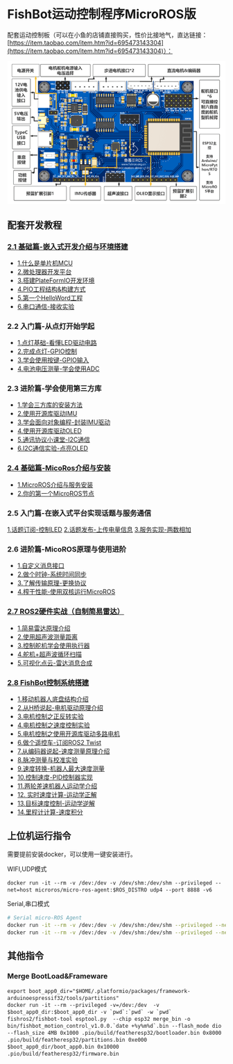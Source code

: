 # FishBot运动控制程序MicroROS版

配套运动控制板（可以在小鱼的店铺直接购买，性价比接地气，直达链接：[https://item.taobao.com/item.htm?id=695473143304](https://item.taobao.com/item.htm?id=695473143304)）：

![](./docs/images/1670950515258-0c1474f6-2d5a-4030-a1df-87bfdff78ba5-image-resized.png)


## 配套开发教程

### [2.1 基础篇-嵌入式开发介绍与环境搭建](https://fishros.com/d2lros2/#/humble/chapt13/%E7%AB%A0%E8%8A%82%E5%AF%BC%E8%AF%BB) 

- [1.什么是单片机MCU](https://fishros.com/d2lros2/#/humble/chapt13/get_started/1.%E4%BB%80%E4%B9%88%E6%98%AF%E5%8D%95%E7%89%87%E6%9C%BAMCU)
- [2.微处理器开发平台](https://fishros.com/d2lros2/#/humble/chapt13/get_started/2.%E5%8D%95%E7%89%87%E6%9C%BA%E5%BC%80%E5%8F%91%E5%B9%B3%E5%8F%B0)
- [3.搭建PlateFormIO开发环境](https://fishros.com/d2lros2/#/humble/chapt13/get_started/3.%E6%90%AD%E5%BB%BAPlateFormIO%E5%BC%80%E5%8F%91%E7%8E%AF%E5%A2%83)
- [4.PIO工程结构&构建方式](https://fishros.com/d2lros2/#/humble/chapt13/get_started/4.PIO%E5%B7%A5%E7%A8%8B%E7%BB%93%E6%9E%84&%E6%9E%84%E5%BB%BA%E6%96%B9%E5%BC%8F)
- [5.第一个HelloWord工程](https://fishros.com/d2lros2/#/humble/chapt13/get_started/5.%E7%AC%AC%E4%B8%80%E4%B8%AAHelloWord%E5%B7%A5%E7%A8%8B)
- [6.串口通信-接收实验](https://fishros.com/d2lros2/#/humble/chapt13/get_started/6.%E4%B8%B2%E5%8F%A3%E9%80%9A%E4%BF%A1-%E6%8E%A5%E6%94%B6%E5%AE%9E%E9%AA%8C)

### 2.2  入门篇-从点灯开始学起 
- [1.点灯基础-看懂LED驱动电路](https://fishros.com/d2lros2/#/humble/chapt13/basic/1.%E7%82%B9%E7%81%AF%E5%9F%BA%E7%A1%80-%E7%9C%8B%E6%87%82LED%E9%A9%B1%E5%8A%A8%E7%94%B5%E8%B7%AF)
- [2.完成点灯-GPIO控制](https://fishros.com/d2lros2/#/humble/chapt13/basic/2.%E5%AE%8C%E6%88%90%E7%82%B9%E7%81%AFGPIO%E6%8E%A7%E5%88%B6)
- [3.学会使用按键-GPIO输入](https://fishros.com/d2lros2/#/humble/chapt13/basic/3.%E5%AD%A6%E4%BC%9A%E4%BD%BF%E7%94%A8%E6%8C%89%E9%94%AEGPIO%E8%BE%93%E5%85%A5)
- [4.电池电压测量-学会使用ADC](https://fishros.com/d2lros2/#/humble/chapt13/basic/4.%E7%94%B5%E6%B1%A0%E7%94%B5%E5%8E%8B%E6%B5%8B%E9%87%8F-%E5%AD%A6%E4%BC%9A%E4%BD%BF%E7%94%A8ADC)

### 2.3 进阶篇-学会使用第三方库
- [1.学会三方库的安装方法](https://fishros.com/d2lros2/#/humble/chapt13/advance/1.%E5%AD%A6%E4%BC%9A%E5%AE%89%E8%A3%85%E7%AC%AC%E4%B8%89%E6%96%B9%E5%BC%80%E6%BA%90%E5%BA%93)
- [2.使用开源库驱动IMU](https://fishros.com/d2lros2/#/humble/chapt13/advance/2.%E4%BD%BF%E7%94%A8%E5%BC%80%E6%BA%90%E5%BA%93%E9%A9%B1%E5%8A%A8IMU)
- [3.学会面向对象编程-封装IMU驱动](https://fishros.com/d2lros2/#/humble/chapt13/advance/3.%E5%AD%A6%E4%BC%9A%E9%9D%A2%E5%90%91%E5%AF%B9%E8%B1%A1%E7%BC%96%E7%A8%8B-%E5%B0%81%E8%A3%85IMU%E9%A9%B1%E5%8A%A8)
- [4.使用开源库驱动OLED](https://fishros.com/d2lros2/#/humble/chapt13/advance/4.%E4%BD%BF%E7%94%A8%E5%BC%80%E6%BA%90%E5%BA%93%E9%A9%B1%E5%8A%A8OLED)
- [5.通讯协议小课堂-I2C通信](https://fishros.com/d2lros2/#/humble/chapt13/advance/5.%E9%80%9A%E8%AE%AF%E5%8D%8F%E8%AE%AE%E5%B0%8F%E8%AF%BE%E5%A0%82-I2C%E9%80%9A%E4%BF%A1)
- [6.I2C通信实验-点亮OLED](https://fishros.com/d2lros2/#/humble/chapt13/advance/6.I2C%E9%80%9A%E4%BF%A1%E5%AE%9E%E9%AA%8C-%E7%82%B9%E4%BA%AEOLED)

### [2.4 基础篇-MicoRos介绍与安装](https://fishros.com/d2lros2/#/humble/chapt14/%E7%AB%A0%E8%8A%82%E5%AF%BC%E8%AF%BB)

- [1.MicroROS介绍与服务安装](https://fishros.com/d2lros2/#/humble/chapt14/basic/1.MicroROS%E4%BB%8B%E7%BB%8D%E4%B8%8E%E6%9C%8D%E5%8A%A1%E5%AE%89%E8%A3%85)
- [2.你的第一个MicroROS节点](https://fishros.com/d2lros2/#/humble/chapt14/basic/2.%E4%BD%A0%E7%9A%84%E7%AC%AC%E4%B8%80%E4%B8%AAMicroROS%E8%8A%82%E7%82%B9)

### 2.5 入门篇-在嵌入式平台实现话题与服务通信
[1.话题订阅-控制LED](https://fishros.com/d2lros2/#/humble/chapt14/get_started/1.%E8%AF%9D%E9%A2%98%E8%AE%A2%E9%98%85-%E6%8E%A7%E5%88%B6LED)
[2.话题发布-上传电量信息](https://fishros.com/d2lros2/#/humble/chapt14/get_started/2.MicroROS-%E8%AF%9D%E9%A2%98%E5%8F%91%E5%B8%83%E5%AE%9E%E7%8E%B0)
[3.服务实现-两数相加](https://fishros.com/d2lros2/#/humble/chapt14/get_started/3.MicroROS-%E6%9C%8D%E5%8A%A1%E9%80%9A%E4%BF%A1%E6%9C%8D%E5%8A%A1%E7%AB%AF%E5%AE%9E%E7%8E%B0)

### 2.6 进阶篇-MicoROS原理与使用进阶
- [1.自定义消息接口](https://fishros.com/d2lros2/#/humble/chapt14/advance/1.%E6%8E%A7%E5%88%B6OLED-%E8%87%AA%E5%AE%9A%E4%B9%89%E6%B6%88%E6%81%AF%E6%8E%A5%E5%8F%A3)
- [2.做个时钟-系统时间同步](https://fishros.com/d2lros2/#/humble/chapt14/advance/2.%E5%81%9A%E4%B8%AA%E6%97%B6%E9%92%9F-%E7%B3%BB%E7%BB%9F%E6%97%B6%E9%97%B4%E5%90%8C%E6%AD%A5)
- [3.了解传输原理-更换协议](https://fishros.com/d2lros2/#/humble/chapt14/advance/3.%E6%97%A0%E7%BA%BF%E9%80%9A%E8%AE%AF-%E4%BA%86%E8%A7%A3%E4%BC%A0%E8%BE%93%E5%8E%9F%E7%90%86)
- [4.榨干性能-使用双核运行MicroROS](https://fishros.com/d2lros2/#/humble/chapt14/advance/4.%E6%A6%A8%E5%B9%B2%E6%80%A7%E8%83%BD-%E4%BD%BF%E7%94%A8%E5%8F%8C%E6%A0%B8%E8%BF%90%E8%A1%8CMicroROS)

### [2.7  ROS2硬件实战（自制简易雷达）](https://fishros.com/d2lros2/#/humble/chapt15/%E7%AB%A0%E8%8A%82%E5%AF%BC%E8%AF%BB)
- [1.简易雷达原理介绍](https://fishros.com/d2lros2/#/humble/chapt15/1.%E7%AE%80%E6%98%93%E9%9B%B7%E8%BE%BE%E5%8E%9F%E7%90%86%E4%BB%8B%E7%BB%8D)
- [2.使用超声波测量距离](https://fishros.com/d2lros2/#/humble/chapt15/2.%E6%B5%8B%E9%87%8F%E8%B7%9D%E7%A6%BB%E5%AD%A6%E4%BC%9A%E8%B6%85%E5%A3%B0%E6%B3%A2%E4%BC%A0%E6%84%9F%E5%99%A8)
- [3.控制舵机学会使用执行器](https://fishros.com/d2lros2/#/humble/chapt15/3.%E6%8E%A7%E5%88%B6%E8%88%B5%E6%9C%BA%E5%AD%A6%E4%BC%9A%E4%BD%BF%E7%94%A8%E6%89%A7%E8%A1%8C%E5%99%A8)
- [4.舵机+超声波循环扫描](https://fishros.com/d2lros2/#/humble/chapt15/4.%E8%88%B5%E6%9C%BA+%E8%B6%85%E5%A3%B0%E6%B3%A2%E5%BE%AA%E7%8E%AF%E6%89%AB%E6%8F%8F)
- [5.可视化点云-雷达消息合成](https://fishros.com/d2lros2/#/humble/chapt15/5.%E5%8F%AF%E8%A7%86%E5%8C%96%E7%82%B9%E4%BA%91-%E9%9B%B7%E8%BE%BE%E6%B6%88%E6%81%AF%E5%90%88%E6%88%90)

### [2.8 FishBot控制系统搭建](https://fishros.com/d2lros2/#/humble/chapt16/%E7%AB%A0%E8%8A%82%E5%AF%BC%E8%AF%BB)

- [1.移动机器人底盘结构介绍](https://fishros.com/d2lros2/#/humble/chapt16/1.%E7%A7%BB%E5%8A%A8%E6%9C%BA%E5%99%A8%E4%BA%BA%E5%BA%95%E7%9B%98%E7%BB%93%E6%9E%84%E4%BB%8B%E7%BB%8D)
- [2.从H桥说起-电机驱动原理介绍](https://fishros.com/d2lros2/#/humble/chapt16/2.%E4%BB%8EH%E6%A1%A5%E8%AF%B4%E8%B5%B7-%E7%94%B5%E6%9C%BA%E9%A9%B1%E5%8A%A8%E5%8E%9F%E7%90%86%E4%BB%8B%E7%BB%8D)
- [3.电机控制之正反转实验](https://fishros.com/d2lros2/#/humble/chapt16/3.%E7%94%B5%E6%9C%BA%E6%8E%A7%E5%88%B6%E4%B9%8B%E6%AD%A3%E5%8F%8D%E8%BD%AC%E5%AE%9E%E9%AA%8C)
- [4.电机控制之速度控制实验](https://fishros.com/d2lros2/#/humble/chapt16/4.%E7%94%B5%E6%9C%BA%E6%8E%A7%E5%88%B6%E4%B9%8B%E9%80%9F%E5%BA%A6%E6%8E%A7%E5%88%B6%E5%AE%9E%E9%AA%8C)
- [5.电机控制之使用开源库驱动多路电机](https://fishros.com/d2lros2/#/humble/chapt16/5.%E7%94%B5%E6%9C%BA%E6%8E%A7%E5%88%B6%E4%B9%8B%E4%BD%BF%E7%94%A8%E5%BC%80%E6%BA%90%E5%BA%93%E9%A9%B1%E5%8A%A8%E5%A4%9A%E8%B7%AF%E7%94%B5%E6%9C%BA)
- [6.做个遥控车-订阅ROS2 Twist](https://fishros.com/d2lros2/#/humble/chapt16/6.%E5%81%9A%E4%B8%AA%E9%81%A5%E6%8E%A7%E8%BD%A6-%E8%AE%A2%E9%98%85ROS2Twist)
- [7.从编码器说起-速度测量原理介绍](https://fishros.com/d2lros2/#/humble/chapt16/7.%E9%80%9F%E5%BA%A6%E6%B5%8B%E9%87%8F-%E5%AD%A6%E4%BC%9A%E4%BD%BF%E7%94%A8%E7%BC%96%E7%A0%81%E5%99%A8)
- [8.脉冲测量与校准实验](https://fishros.com/d2lros2/#/humble/chapt16/8.%E8%84%89%E5%86%B2%E6%B5%8B%E9%87%8F%E4%B8%8E%E6%A0%A1%E5%87%86%E5%AE%9E%E9%AA%8C)
- [9.速度转换-机器人最大速度测量](https://fishros.com/d2lros2/#/humble/chapt16/9.%E9%80%9F%E5%BA%A6%E8%BD%AC%E6%8D%A2-%E6%9C%BA%E5%99%A8%E4%BA%BA%E6%9C%80%E5%A4%A7%E9%80%9F%E5%BA%A6%E6%B5%8B%E9%87%8F)
- [10.控制速度-PID控制器实现](https://fishros.com/d2lros2/#/humble/chapt16/10.%E6%8E%A7%E5%88%B6%E9%80%9F%E5%BA%A6-PID%E6%8E%A7%E5%88%B6%E5%99%A8%E5%AE%9E%E7%8E%B0)
- [11.两轮差速机器人运动学介绍](https://fishros.com/d2lros2/#/humble/chapt16/11.%E4%B8%A4%E8%BD%AE%E5%B7%AE%E9%80%9F%E8%BF%90%E5%8A%A8%E5%AD%A6%E4%BB%8B%E7%BB%8D)
- [12. 实时速度计算-运动学正解](https://fishros.com/d2lros2/#/humble/chapt16/12.%E5%AE%9E%E6%97%B6%E9%80%9F%E5%BA%A6%E8%AE%A1%E7%AE%97-%E8%BF%90%E5%8A%A8%E5%AD%A6%E6%AD%A3%E8%A7%A3)
- [13.目标速度控制-运动学逆解](https://fishros.com/d2lros2/#/humble/chapt16/13.%E7%9B%AE%E6%A0%87%E9%80%9F%E5%BA%A6%E6%8E%A7%E5%88%B6-%E8%BF%90%E5%8A%A8%E5%AD%A6%E9%80%86%E8%A7%A3)
- [14.里程计计算-速度积分](https://fishros.com/d2lros2/#/humble/chapt16/14.%E9%87%8C%E7%A8%8B%E8%AE%A1%E8%AE%A1%E7%AE%97-%E9%80%9F%E5%BA%A6%E7%A7%AF%E5%88%86)



## 上位机运行指令

需要提前安装docker，可以使用一键安装进行。


WIFI,UDP模式

```
docker run -it --rm -v /dev:/dev -v /dev/shm:/dev/shm --privileged --net=host microros/micro-ros-agent:$ROS_DISTRO udp4 --port 8888 -v6
```

Serial,串口模式

```bash
# Serial micro-ROS Agent
docker run -it --rm -v /dev:/dev -v /dev/shm:/dev/shm --privileged --net=host microros/micro-ros-agent:$ROS_DISTRO serial --dev /dev/ttyUSB0 -v6 -b 921600
docker run -it --rm -v /dev:/dev -v /dev/shm:/dev/shm --privileged --net=host microros/micro-ros-agent:$ROS_DISTRO serial --dev /dev/ttyUSB0 -v6 -b 115200
```

## 其他指令 

### Merge BootLoad&Frameware

```
export boot_app0_dir="$HOME/.platformio/packages/framework-arduinoespressif32/tools/partitions"
docker run -it --rm --privileged -v=/dev:/dev  -v $boot_app0_dir:$boot_app0_dir -v `pwd`:`pwd` -w `pwd` fishros2/fishbot-tool esptool.py  --chip esp32 merge_bin -o bin/fishbot_motion_control_v1.0.0.`date +%y%m%d`.bin --flash_mode dio --flash_size 4MB 0x1000 .pio/build/featheresp32/bootloader.bin 0x8000 .pio/build/featheresp32/partitions.bin 0xe000 $boot_app0_dir/boot_app0.bin 0x10000 .pio/build/featheresp32/firmware.bin
```